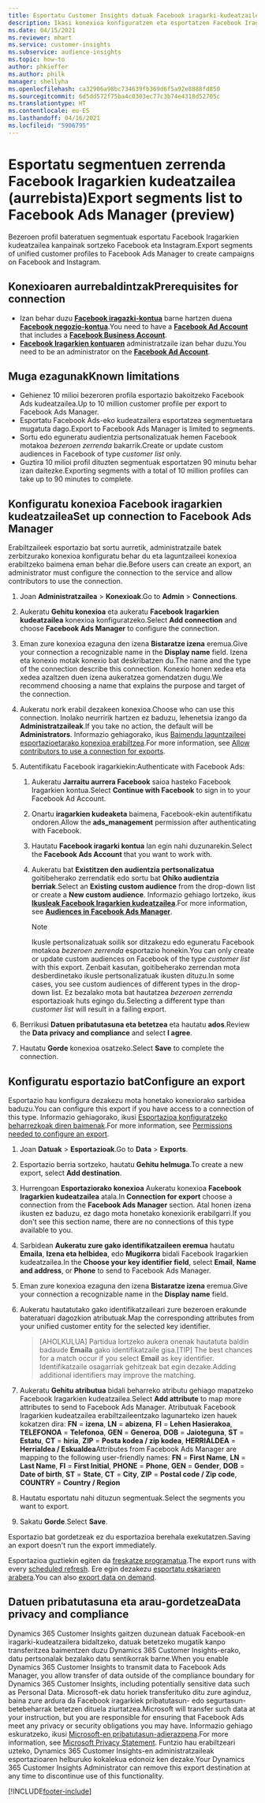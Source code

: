 ```yaml
---
title: Esportatu Customer Insights datuak Facebook iragarki-kudeatzailera
description: Ikasi konexioa konfiguratzen eta esportatzen Facebook Iragarkien kudeatzailea.
ms.date: 04/15/2021
ms.reviewer: mhart
ms.service: customer-insights
ms.subservice: audience-insights
ms.topic: how-to
author: phkieffer
ms.author: philk
manager: shellyha
ms.openlocfilehash: ca32906a98bc734639fb369d6f5a92e8888fd850
ms.sourcegitcommit: 6d5dd572f75ba4c0303ec77c3b74e4318d52705c
ms.translationtype: HT
ms.contentlocale: eu-ES
ms.lasthandoff: 04/16/2021
ms.locfileid: "5906795"
---
```

# <a name="export-segments-list-to-facebook-ads-manager-preview"></a><span data-ttu-id="35eff-103">Esportatu segmentuen zerrenda Facebook Iragarkien kudeatzailea (aurrebista)</span><span class="sxs-lookup"><span data-stu-id="35eff-103">Export segments list to Facebook Ads Manager (preview)</span></span>

<span data-ttu-id="35eff-104">Bezeroen profil bateratuen segmentuak esportatu Facebook Iragarkien kudeatzailea kanpainak sortzeko Facebook eta Instagram.</span><span class="sxs-lookup"><span data-stu-id="35eff-104">Export segments of unified customer profiles to Facebook Ads Manager to create campaigns on Facebook and Instagram.</span></span>

## <a name="prerequisites-for-connection"></a><span data-ttu-id="35eff-105">Konexioaren aurrebaldintzak</span><span class="sxs-lookup"><span data-stu-id="35eff-105">Prerequisites for connection</span></span>

- <span data-ttu-id="35eff-106">Izan behar duzu [**Facebook iragazki-kontua**](https://www.facebook.com/business/learn/lessons/step-by-step-ads-manager-account) barne hartzen duena [**Facebook negozio-kontua**](https://business.facebook.com/).</span><span class="sxs-lookup"><span data-stu-id="35eff-106">You need to have a [**Facebook Ad Account**](https://www.facebook.com/business/learn/lessons/step-by-step-ads-manager-account) that includes a [**Facebook Business Account**](https://business.facebook.com/).</span></span>
- <span data-ttu-id="35eff-107">[**Facebook Iragarkien kontuaren**](https://www.facebook.com/business/learn/lessons/step-by-step-ads-manager-account) administratzaile izan behar duzu.</span><span class="sxs-lookup"><span data-stu-id="35eff-107">You need to be an administrator on the [**Facebook Ad Account**](https://www.facebook.com/business/learn/lessons/step-by-step-ads-manager-account).</span></span>

## <a name="known-limitations"></a><span data-ttu-id="35eff-108">Muga ezagunak</span><span class="sxs-lookup"><span data-stu-id="35eff-108">Known limitations</span></span>

- <span data-ttu-id="35eff-109">Gehienez 10 milioi bezeroren profila esportazio bakoitzeko Facebook Ads kudeatzailea.</span><span class="sxs-lookup"><span data-stu-id="35eff-109">Up to 10 million customer profile per export to Facebook Ads Manager.</span></span>
- <span data-ttu-id="35eff-110">Esportatu Facebook Ads-eko kudeatzailera esportatzea segmentuetara mugatuta dago.</span><span class="sxs-lookup"><span data-stu-id="35eff-110">Export to Facebook Ads Manager is limited to segments.</span></span>
- <span data-ttu-id="35eff-111">Sortu edo eguneratu audientzia pertsonalizatuak hemen Facebook motakoa *bezeroen zerrenda* bakarrik.</span><span class="sxs-lookup"><span data-stu-id="35eff-111">Create or update custom audiences in Facebook of type *customer list* only.</span></span>
- <span data-ttu-id="35eff-112">Guztira 10 milioi profil dituzten segmentuak esportatzen 90 minutu behar izan daitezke.</span><span class="sxs-lookup"><span data-stu-id="35eff-112">Exporting segments with a total of 10 million profiles can take up to 90 minutes to complete.</span></span>

## <a name="set-up-connection-to-facebook-ads-manager"></a><span data-ttu-id="35eff-113">Konfiguratu konexioa Facebook iragarkien kudeatzailea</span><span class="sxs-lookup"><span data-stu-id="35eff-113">Set up connection to Facebook Ads Manager</span></span>

<span data-ttu-id="35eff-114">Erabiltzaileek esportazio bat sortu aurretik, administratzaile batek zerbitzurako konexioa konfiguratu behar du eta laguntzaileei konexioa erabiltzeko baimena eman behar die.</span><span class="sxs-lookup"><span data-stu-id="35eff-114">Before users can create an export, an administrator must configure the connection to the service and allow contributors to use the connection.</span></span>

1. <span data-ttu-id="35eff-115">Joan **Administratzailea** > **Konexioak**.</span><span class="sxs-lookup"><span data-stu-id="35eff-115">Go to **Admin** > **Connections**.</span></span>

1. <span data-ttu-id="35eff-116">Aukeratu **Gehitu konexioa** eta aukeratu **Facebook Iragarkien kudeatzailea** konexioa konfiguratzeko.</span><span class="sxs-lookup"><span data-stu-id="35eff-116">Select **Add connection** and choose **Facebook Ads Manager** to configure the connection.</span></span>

1. <span data-ttu-id="35eff-117">Eman zure konexioa ezaguna den izena **Bistaratze izena** eremua.</span><span class="sxs-lookup"><span data-stu-id="35eff-117">Give your connection a recognizable name in the **Display name** field.</span></span> <span data-ttu-id="35eff-118">Izena eta konexio motak konexio bat deskribatzen du.</span><span class="sxs-lookup"><span data-stu-id="35eff-118">The name and the type of the connection describe this connection.</span></span> <span data-ttu-id="35eff-119">Konexio honen xedea eta xedea azaltzen duen izena aukeratzea gomendatzen dugu.</span><span class="sxs-lookup"><span data-stu-id="35eff-119">We recommend choosing a name that explains the purpose and target of the connection.</span></span>

1. <span data-ttu-id="35eff-120">Aukeratu nork erabil dezakeen konexioa.</span><span class="sxs-lookup"><span data-stu-id="35eff-120">Choose who can use this connection.</span></span> <span data-ttu-id="35eff-121">Inolako neurririk hartzen ez baduzu, lehenetsia izango da **Administratzaileak**.</span><span class="sxs-lookup"><span data-stu-id="35eff-121">If you take no action, the default will be **Administrators**.</span></span> <span data-ttu-id="35eff-122">Informazio gehiagorako, ikus [Baimendu laguntzaileei esportazioetarako konexioa erabiltzea](connections.md#allow-contributors-to-use-a-connection-for-exports).</span><span class="sxs-lookup"><span data-stu-id="35eff-122">For more information, see [Allow contributors to use a connection for exports](connections.md#allow-contributors-to-use-a-connection-for-exports).</span></span>

1. <span data-ttu-id="35eff-123">Autentifikatu Facebook iragarkiekin:</span><span class="sxs-lookup"><span data-stu-id="35eff-123">Authenticate with Facebook Ads:</span></span> 

   1. <span data-ttu-id="35eff-124">Aukeratu **Jarraitu aurrera Facebook** saioa hasteko Facebook Iragarkien kontua.</span><span class="sxs-lookup"><span data-stu-id="35eff-124">Select **Continue with Facebook** to sign in to your Facebook Ad Account.</span></span>

   1. <span data-ttu-id="35eff-125">Onartu **iragarkien kudeaketa** baimena, Facebook-ekin autentifikatu ondoren.</span><span class="sxs-lookup"><span data-stu-id="35eff-125">Allow the **ads_management** permission after authenticating with Facebook.</span></span>

   1. <span data-ttu-id="35eff-126">Hautatu **Facebook iragarki kontua** lan egin nahi duzunarekin.</span><span class="sxs-lookup"><span data-stu-id="35eff-126">Select the **Facebook Ads Account** that you want to work with.</span></span>

   1. <span data-ttu-id="35eff-127">Aukeratu bat **Existitzen den audientzia pertsonalizatua** goitibeherako zerrendatik edo sortu bat **Ohiko audientzia berriak**.</span><span class="sxs-lookup"><span data-stu-id="35eff-127">Select an **Existing custom audience** from the drop-down list or create a **New custom audience**.</span></span> <span data-ttu-id="35eff-128">Informazio gehiago lortzeko, ikus [**Ikusleak Facebook Iragarkien kudeatzailea**](https://www.facebook.com/business/help/744354708981227?id=2469097953376494).</span><span class="sxs-lookup"><span data-stu-id="35eff-128">For more information, see [**Audiences in Facebook Ads Manager**](https://www.facebook.com/business/help/744354708981227?id=2469097953376494).</span></span>
      > [!NOTE]
      > <span data-ttu-id="35eff-129">Ikusle pertsonalizatuak soilik sor ditzakezu edo eguneratu Facebook motakoa *bezeroen zerrenda* esportazio honekin.</span><span class="sxs-lookup"><span data-stu-id="35eff-129">You can only create or update custom audiences on Facebook of the type *customer list* with this export.</span></span> <span data-ttu-id="35eff-130">Zenbait kasutan, goitibeherako zerrendan mota desberdinetako ikusle pertsonalizatuak ikusten dituzu.</span><span class="sxs-lookup"><span data-stu-id="35eff-130">In some cases, you see custom audiences of different types in the drop-down list.</span></span> <span data-ttu-id="35eff-131">Ez bezalako mota bat hautatzea *bezeroen zerrenda* esportazioak huts egingo du.</span><span class="sxs-lookup"><span data-stu-id="35eff-131">Selecting a different type than *customer list* will result in a failing export.</span></span> 

1. <span data-ttu-id="35eff-132">Berrikusi **Datuen pribatutasuna eta betetzea** eta hautatu **ados**.</span><span class="sxs-lookup"><span data-stu-id="35eff-132">Review the **Data privacy and compliance** and select **I agree**.</span></span>

1. <span data-ttu-id="35eff-133">Hautatu **Gorde** konexioa osatzeko.</span><span class="sxs-lookup"><span data-stu-id="35eff-133">Select **Save** to complete the connection.</span></span>

## <a name="configure-an-export"></a><span data-ttu-id="35eff-134">Konfiguratu esportazio bat</span><span class="sxs-lookup"><span data-stu-id="35eff-134">Configure an export</span></span>

<span data-ttu-id="35eff-135">Esportazio hau konfigura dezakezu mota honetako konexiorako sarbidea baduzu.</span><span class="sxs-lookup"><span data-stu-id="35eff-135">You can configure this export if you have access to a connection of this type.</span></span> <span data-ttu-id="35eff-136">Informazio gehiagorako, ikusi [Esportazioa konfiguratzeko beharrezkoak diren baimenak](export-destinations.md#set-up-a-new-export).</span><span class="sxs-lookup"><span data-stu-id="35eff-136">For more information, see [Permissions needed to configure an export](export-destinations.md#set-up-a-new-export).</span></span>

1. <span data-ttu-id="35eff-137">Joan **Datuak** > **Esportazioak**.</span><span class="sxs-lookup"><span data-stu-id="35eff-137">Go to **Data** > **Exports**.</span></span>

1. <span data-ttu-id="35eff-138">Esportazio berria sortzeko, hautatu **Gehitu helmuga**.</span><span class="sxs-lookup"><span data-stu-id="35eff-138">To create a new export, select **Add destination**.</span></span> 

1. <span data-ttu-id="35eff-139">Hurrengoan **Esportaziorako konexioa** Aukeratu konexioa **Facebook Iragarkien kudeatzailea** atala.</span><span class="sxs-lookup"><span data-stu-id="35eff-139">In **Connection for export** choose a connection from the **Facebook Ads Manager** section.</span></span> <span data-ttu-id="35eff-140">Atal honen izena ikusten ez baduzu, ez dago mota honetako konexiorik erabilgarri.</span><span class="sxs-lookup"><span data-stu-id="35eff-140">If you don't see this section name, there are no connections of this type available to you.</span></span>

1. <span data-ttu-id="35eff-141">Sarbidean **Aukeratu zure gako identifikatzaileen eremua** hautatu **Emaila**, **Izena eta helbidea**, edo **Mugikorra** bidali Facebook Iragarkien kudeatzailea.</span><span class="sxs-lookup"><span data-stu-id="35eff-141">In the **Choose your key identifier field**, select **Email**, **Name and address**, or **Phone** to send to Facebook Ads Manager.</span></span> 

1. <span data-ttu-id="35eff-142">Eman zure konexioa ezaguna den izena **Bistaratze izena** eremua.</span><span class="sxs-lookup"><span data-stu-id="35eff-142">Give your connection a recognizable name in the **Display name** field.</span></span>

1. <span data-ttu-id="35eff-143">Aukeratu hautatutako gako identifikatzaileari zure bezeroen erakunde bateratuari dagozkion atributuak.</span><span class="sxs-lookup"><span data-stu-id="35eff-143">Map the corresponding attributes from your unified customer entity for the selected key identifier.</span></span>
   > <span data-ttu-id="35eff-144">[AHOLKULUA] Partidua lortzeko aukera onenak hautatuta baldin badaude **Emaila** gako identifikatzaile gisa.</span><span class="sxs-lookup"><span data-stu-id="35eff-144">[TIP] The best chances for a match occur if you select **Email** as key identifier.</span></span> <span data-ttu-id="35eff-145">Identifikatzaile osagarriak gehitzeak bat egin dezake.</span><span class="sxs-lookup"><span data-stu-id="35eff-145">Adding additional identifiers may improve the matching.</span></span>

1. <span data-ttu-id="35eff-146">Aukeratu **Gehitu atributua** bidali beharreko atributu gehiago mapatzeko Facebook Iragarkien kudeatzailea.</span><span class="sxs-lookup"><span data-stu-id="35eff-146">Select **Add attribute** to map more attributes to send to Facebook Ads Manager.</span></span> <span data-ttu-id="35eff-147">Atributuak Facebook Iragarkien kudeatzailea erabiltzaileentzako lagunarteko izen hauek kokatzen dira: **FN** = **izena**, **LN** = **abizena**, **FI** = **Lehen Hasierakoa**, **TELEFONOA** = **Telefonoa**, **GEN** = **Generoa**, **DOB** = **Jaioteguna**, **ST** = **Estatu**, **CT** = **hiria**, **ZIP** = **Posta kodea / zip kodea**, **HERRIALDEA** = **Herrialdea / Eskualdea**</span><span class="sxs-lookup"><span data-stu-id="35eff-147">Attributes from Facebook Ads Manager are mapping to the following user-friendly names: **FN** = **First Name**, **LN** = **Last Name**, **FI** = **First Initial**, **PHONE** = **Phone**, **GEN** = **Gender**, **DOB** = **Date of birth**, **ST** = **State**, **CT** = **City**, **ZIP** = **Postal code / Zip code**, **COUNTRY** = **Country / Region**</span></span>

1. <span data-ttu-id="35eff-148">Hautatu esportatu nahi dituzun segmentuak.</span><span class="sxs-lookup"><span data-stu-id="35eff-148">Select the segments you want to export.</span></span>

1. <span data-ttu-id="35eff-149">Sakatu **Gorde**.</span><span class="sxs-lookup"><span data-stu-id="35eff-149">Select **Save**.</span></span>

<span data-ttu-id="35eff-150">Esportazio bat gordetzeak ez du esportazioa berehala exekutatzen.</span><span class="sxs-lookup"><span data-stu-id="35eff-150">Saving an export doesn't run the export immediately.</span></span>

<span data-ttu-id="35eff-151">Esportazioa guztiekin egiten da [freskatze programatua](system.md#schedule-tab).</span><span class="sxs-lookup"><span data-stu-id="35eff-151">The export runs with every [scheduled refresh](system.md#schedule-tab).</span></span> <span data-ttu-id="35eff-152">Ere egin dezakezu [esportatu eskariaren arabera](export-destinations.md#run-exports-on-demand).</span><span class="sxs-lookup"><span data-stu-id="35eff-152">You can also [export data on demand](export-destinations.md#run-exports-on-demand).</span></span> 

## <a name="data-privacy-and-compliance"></a><span data-ttu-id="35eff-153">Datuen pribatutasuna eta arau-gordetzea</span><span class="sxs-lookup"><span data-stu-id="35eff-153">Data privacy and compliance</span></span>

<span data-ttu-id="35eff-154">Dynamics 365 Customer Insights gaitzen duzunean datuak  Facebook-en iragarki-kudeatzailera bidaltzeko, datuak betetzeko mugatik kanpo transferitzea baimentzen duzu Dynamics 365 Customer Insights-erako, datu pertsonalak bezalako datu sentikorrak barne.</span><span class="sxs-lookup"><span data-stu-id="35eff-154">When you enable Dynamics 365 Customer Insights to transmit data to Facebook Ads Manager, you allow transfer of data outside of the compliance boundary for Dynamics 365 Customer Insights, including potentially sensitive data such as Personal Data.</span></span> <span data-ttu-id="35eff-155">Microsoft-ek datu horiek transferituko ditu zure aginduz, baina zure ardura da Facebook iragarkiek pribatutasun- edo segurtasun-betebeharrak betetzen dituela ziurtatzea.</span><span class="sxs-lookup"><span data-stu-id="35eff-155">Microsoft will transfer such data at your instruction, but you are responsible for ensuring that Facebook Ads meet any privacy or security obligations you may have.</span></span> <span data-ttu-id="35eff-156">Informazio gehiago eskuratzeko, ikusi [Microsoft-en pribatutasun-adierazpena](https://go.microsoft.com/fwlink/?linkid=396732).</span><span class="sxs-lookup"><span data-stu-id="35eff-156">For more information, see [Microsoft Privacy Statement](https://go.microsoft.com/fwlink/?linkid=396732).</span></span>
<span data-ttu-id="35eff-157">Funtzio hau erabiltzeari uzteko, Dynamics 365 Customer Insights-en administratzaileak esportazioaren helburuko kokalekua edonoiz ken dezake.</span><span class="sxs-lookup"><span data-stu-id="35eff-157">Your Dynamics 365 Customer Insights Administrator can remove this export destination at any time to discontinue use of this functionality.</span></span>


[!INCLUDE[footer-include](../includes/footer-banner.md)]
